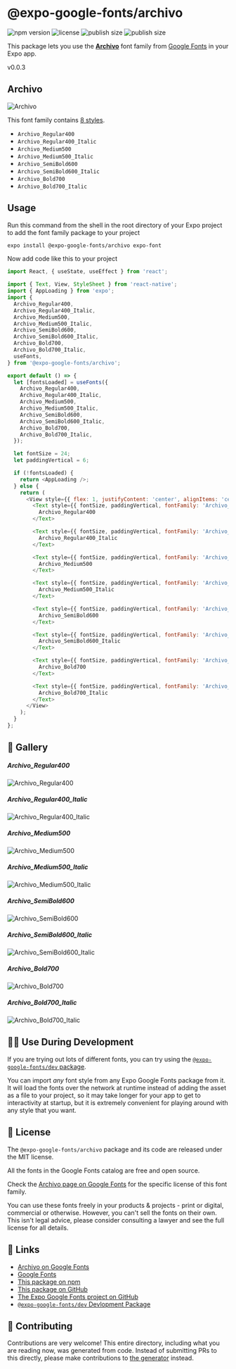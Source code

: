 # @expo-google-fonts/archivo

![npm version](https://flat.badgen.net/npm/v/@expo-google-fonts/archivo)
![license](https://flat.badgen.net/github/license/expo/google-fonts)
![publish size](https://flat.badgen.net/packagephobia/install/@expo-google-fonts/archivo)
![publish size](https://flat.badgen.net/packagephobia/publish/@expo-google-fonts/archivo)

This package lets you use the [**Archivo**](https://fonts.google.com/specimen/Archivo) font family from [Google Fonts](https://fonts.google.com/) in your Expo app.

v0.0.3

## Archivo

![Archivo](./font-family.png)

This font family contains [8 styles](#-gallery).

- `Archivo_Regular400`
- `Archivo_Regular400_Italic`
- `Archivo_Medium500`
- `Archivo_Medium500_Italic`
- `Archivo_SemiBold600`
- `Archivo_SemiBold600_Italic`
- `Archivo_Bold700`
- `Archivo_Bold700_Italic`

## Usage

Run this command from the shell in the root directory of your Expo project to add the font family package to your project
```sh
expo install @expo-google-fonts/archivo expo-font
```

Now add code like this to your project
```js
import React, { useState, useEffect } from 'react';

import { Text, View, StyleSheet } from 'react-native';
import { AppLoading } from 'expo';
import {
  Archivo_Regular400,
  Archivo_Regular400_Italic,
  Archivo_Medium500,
  Archivo_Medium500_Italic,
  Archivo_SemiBold600,
  Archivo_SemiBold600_Italic,
  Archivo_Bold700,
  Archivo_Bold700_Italic,
  useFonts,
} from '@expo-google-fonts/archivo';

export default () => {
  let [fontsLoaded] = useFonts({
    Archivo_Regular400,
    Archivo_Regular400_Italic,
    Archivo_Medium500,
    Archivo_Medium500_Italic,
    Archivo_SemiBold600,
    Archivo_SemiBold600_Italic,
    Archivo_Bold700,
    Archivo_Bold700_Italic,
  });

  let fontSize = 24;
  let paddingVertical = 6;

  if (!fontsLoaded) {
    return <AppLoading />;
  } else {
    return (
      <View style={{ flex: 1, justifyContent: 'center', alignItems: 'center' }}>
        <Text style={{ fontSize, paddingVertical, fontFamily: 'Archivo_Regular400' }}>
          Archivo_Regular400
        </Text>

        <Text style={{ fontSize, paddingVertical, fontFamily: 'Archivo_Regular400_Italic' }}>
          Archivo_Regular400_Italic
        </Text>

        <Text style={{ fontSize, paddingVertical, fontFamily: 'Archivo_Medium500' }}>
          Archivo_Medium500
        </Text>

        <Text style={{ fontSize, paddingVertical, fontFamily: 'Archivo_Medium500_Italic' }}>
          Archivo_Medium500_Italic
        </Text>

        <Text style={{ fontSize, paddingVertical, fontFamily: 'Archivo_SemiBold600' }}>
          Archivo_SemiBold600
        </Text>

        <Text style={{ fontSize, paddingVertical, fontFamily: 'Archivo_SemiBold600_Italic' }}>
          Archivo_SemiBold600_Italic
        </Text>

        <Text style={{ fontSize, paddingVertical, fontFamily: 'Archivo_Bold700' }}>
          Archivo_Bold700
        </Text>

        <Text style={{ fontSize, paddingVertical, fontFamily: 'Archivo_Bold700_Italic' }}>
          Archivo_Bold700_Italic
        </Text>
      </View>
    );
  }
};

```

## 🔡 Gallery

##### Archivo_Regular400
![Archivo_Regular400](./e3992a886b3891c9b073cf3e46b1c578cb31ab065cf9b5e07f6fc2a0200a495f.ttf.png)

##### Archivo_Regular400_Italic
![Archivo_Regular400_Italic](./8af059c64838f116e4c8afda7a5c344815c3fe3c2111749d7281a046087dfb8a.ttf.png)

##### Archivo_Medium500
![Archivo_Medium500](./455a61b80b447af7647cb7bbbef6de06c3c3031d0ecbb2619fa9cffa73871e76.ttf.png)

##### Archivo_Medium500_Italic
![Archivo_Medium500_Italic](./c266aeada4adba34caec3d404c7953743cf0327123506b66cde56cf556ad2ddf.ttf.png)

##### Archivo_SemiBold600
![Archivo_SemiBold600](./7ad030ef4465b1be7229c5326d24955683bea533c9646e4ed2773cd30697d031.ttf.png)

##### Archivo_SemiBold600_Italic
![Archivo_SemiBold600_Italic](./453878357ed380bea09e3661badd4636234be8794956428236bc3a166d84fc92.ttf.png)

##### Archivo_Bold700
![Archivo_Bold700](./5c37a5634c5b7802983e322dcc187d5b4bc26e238dd61828a71f184592b9032f.ttf.png)

##### Archivo_Bold700_Italic
![Archivo_Bold700_Italic](./12b65a3c8f63eb390f4acb0a6ade0ac245782113ddc2e397c216c3605fc245f8.ttf.png)


## 👩‍💻 Use During Development

If you are trying out lots of different fonts, you can try using the [`@expo-google-fonts/dev` package](https://github.com/expo/google-fonts/tree/master/font-packages/dev#readme).

You can import *any* font style from any Expo Google Fonts package from it. It will load the fonts
over the network at runtime instead of adding the asset as a file to your project, so it may take longer
for your app to get to interactivity at startup, but it is extremely convenient
for playing around with any style that you want.

## 📖 License

The `@expo-google-fonts/archivo` package and its code are released under the MIT license.

All the fonts in the Google Fonts catalog are free and open source.

Check the [Archivo page on Google Fonts](https://fonts.google.com/specimen/Archivo) for the specific license of this font family.

You can use these fonts freely in your products & projects - print or digital, commercial or otherwise. However, you can't sell the fonts on their own. This isn't legal advice, please consider consulting a lawyer and see the full license for all details.

## 🔗 Links

- [Archivo on Google Fonts](https://fonts.google.com/specimen/Archivo)
- [Google Fonts](https://fonts.google.com/)
- [This package on npm](https://www.npmjs.com/package/@expo-google-fonts/archivo)
- [This package on GitHub](https://github.com/expo/google-fonts/tree/master/font-packages/archivo)
- [The Expo Google Fonts project on GitHub](https://github.com/expo/google-fonts)
- [`@expo-google-fonts/dev` Devlopment Package](https://github.com/expo/google-fonts/tree/master/font-packages/dev)


## 🤝 Contributing

Contributions are very welcome! This entire directory, including what you are reading now, was generated from code. Instead of submitting PRs to this directly, please make contributions to [the generator](https://github.com/expo/google-fonts/tree/master/packages/generator) instead.
